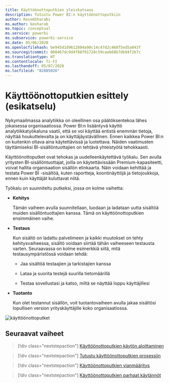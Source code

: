 ```yaml
---
title: Käyttöönottoputkien yleiskatsaus
description: Tutustu Power BI:n käyttöönottoputkiin
author: KesemSharabi
ms.author: kesharab
ms.topic: conceptual
ms.service: powerbi
ms.subservice: powerbi-service
ms.date: 05/06/2020
ms.openlocfilehash: be945d1d9612804a90c14c47d2c468f5ed5a843f
ms.sourcegitcommit: 008467dc9d4f88f91728c59caeb68b7db94f267c
ms.translationtype: HT
ms.contentlocale: fi-FI
ms.lasthandoff: 05/07/2020
ms.locfileid: "82885026"
---
```

# <a name="introduction-to-deployment-pipelines-preview"></a>Käyttöönottoputkien esittely (esikatselu)

Nykymaailmassa analytiikka on oleellinen osa päätöksentekoa lähes jokaisessa organisaatiossa. Power BI:n lisääntyvä käyttö analytiikkatyökaluna vaatii, että se voi käyttää entistä enemmän tietoja, näyttää houkuttelevalta ja on käyttäjäystävällinen. Ennen kaikkea Power BI:n on kuitenkin oltava aina käytettävissä ja luotettava. Näiden vaatimusten täyttämiseksi BI-sisällöntuottajien on tehtävä yhteistyötä tehokkaasti.

Käyttöönottoputket ovat tehokas ja uudelleenkäytettävä työkalu. Sen avulla yritysten BI-sisällöntuottajat, joilla on käytettävissään Premium-kapasiteetti, voivat hallita organisaation sisällön elinkaarta. Näin voidaan kehittää ja testata Power BI -sisältöä, kuten raportteja, koontinäyttöjä ja tietojoukkoja, ennen kuin käyttäjät kuluttavat niitä.

Työkalu on suunniteltu putkeksi, jossa on kolme vaihetta:

* **<a name="development"></a>Kehitys**
    
    Tämän vaiheen avulla suunnitellaan, luodaan ja ladataan uutta sisältöä muiden sisällöntuottajien kanssa. Tämä on käyttöönottoputkien ensimmäinen vaihe.

* **<a name="test"></a>Testaus**

    Kun sisältö on ladattu palvelimeen ja kaikki muutokset on tehty kehitysvaiheessa, sisältö voidaan siirtää tähän vaiheeseen testausta varten. Seuraavassa on kolme esimerkkiä siitä, mitä testausympäristössä voidaan tehdä:

    * Jaa sisältöä testaajien ja tarkistajien kanssa

    * Lataa ja suorita testejä suurilla tietomäärillä

    * Testaa sovellustasi ja katso, miltä se näyttää loppu käyttäjillesi

* **<a name="production"></a>Tuotanto**

    Kun olet testannut sisällön, voit tuotantovaiheen avulla jakaa sisältösi lopullisen version yrityskäyttäjille koko organisaatiossa.

![käyttöönottoputket](media/deployment-pipelines-overview/deployment-pipelines.png)

## <a name="next-steps"></a>Seuraavat vaiheet

>[!div class="nextstepaction"]
>[Käyttöönottoputkien käytön aloittaminen](deployment-pipelines-get-started.md)

>[!div class="nextstepaction"]
>[Tutustu käyttöönottoputkien prosessiin](deployment-pipelines-process.md)

>[!div class="nextstepaction"]
>[Käyttöönottoputkien vianmääritys](deployment-pipelines-troubleshooting.md)

>[!div class="nextstepaction"]
>[Käyttöönottoputkien parhaat käytännöt](deployment-pipelines-best-practices.md)